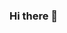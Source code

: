 ### Hi there 👋

<!--
**sgkh001/sgkh001** is a ✨ _special_ ✨ repository because its `README.md` (this file) appears on your GitHub profile.

Here are some ideas to get you started:


- - 😄 I have just completed le wagon bootcamp
- 👯 I’m looking to collaborate on new projects and improve my coding skills.
- 🤔 I’m looking for a new job
- 💬 Ask me about Mauritius
- 📫 How to reach me: bshine772@gmail.com
-->
